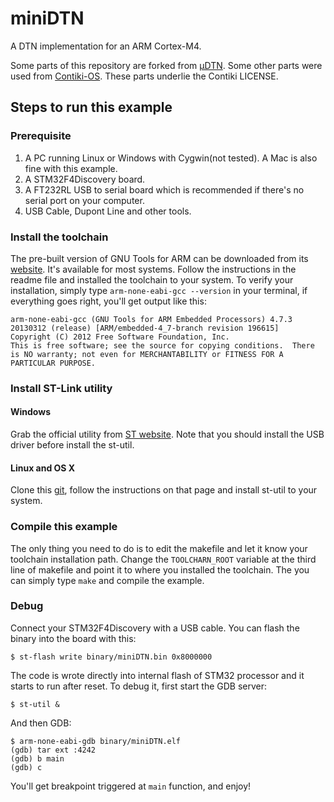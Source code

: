 # miniDTN

A DTN implementation for an ARM Cortex-M4.

Some parts of this repository are forked from [µDTN](https://gitlab.ibr.cs.tu-bs.de/cm-projects/udtn).
Some other parts were used from [Contiki-OS](https://github.com/contiki-os/contiki).
These parts underlie the Contiki LICENSE.


## Steps to run this example

### Prerequisite

1. A PC running Linux or Windows with Cygwin(not tested). A Mac is also fine with this example.
2. A STM32F4Discovery board.
3. A FT232RL USB to serial board which is recommended if there's no serial port on your computer.
4. USB Cable, Dupont Line and other tools.

### Install the toolchain

The pre-built version of GNU Tools for ARM can be downloaded from its [website](https://launchpad.net/gcc-arm-embedded). It's available for most systems. Follow the instructions in the readme file and installed the toolchain to your system. To verify your installation, simply type `arm-none-eabi-gcc --version` in your terminal, if everything goes right, you'll get output like this:

```
arm-none-eabi-gcc (GNU Tools for ARM Embedded Processors) 4.7.3 20130312 (release) [ARM/embedded-4_7-branch revision 196615]
Copyright (C) 2012 Free Software Foundation, Inc.
This is free software; see the source for copying conditions.  There is NO warranty; not even for MERCHANTABILITY or FITNESS FOR A PARTICULAR PURPOSE.
```

### Install ST-Link utility

#### Windows
Grab the official utility from [ST website](http://www.st.com/web/catalog/tools/FM146/CL1984/SC724/SS1677/PF251168). Note that you should install the USB driver before install the st-util.

#### Linux and OS X
Clone this [git](https://github.com/texane/stlink), follow the instructions on that page and install st-util to your system.

### Compile this example
The only thing you need to do is to edit the makefile and let it know your toolchain installation path. Change the `TOOLCHARN_ROOT` variable at the third line of makefile and point it to where you installed the toolchain. The you can simply type `make` and compile the example.

### Debug
Connect your STM32F4Discovery with a USB cable. You can flash the binary into the board with this:

`$ st-flash write binary/miniDTN.bin 0x8000000`

The code is wrote directly into internal flash of STM32 processor and it starts to run after reset. To debug it, first start the GDB server:

`$ st-util &`

And then GDB:

```
$ arm-none-eabi-gdb binary/miniDTN.elf
(gdb) tar ext :4242
(gdb) b main
(gdb) c
```

You'll get breakpoint triggered at `main` function, and enjoy!
